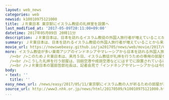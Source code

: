 ```yaml
---
layout: web_news
categories: web
newsid: k10010975121000
title: ＪＲ東日本 東京駅にイスラム教徒の礼拝室を設置へ
last_modified_at: '2017-05-09T20:11:00+09:00'
datetime: 2017年05月09日 20時11分
description: ＪＲ東日本は、日本を訪れるイスラム教徒の外国人旅行者が増えていることから来月、東京駅の構内に礼拝を行うための専用の部屋を設置することになりました。
summary: ＪＲ東日本は、日本を訪れるイスラム教徒の外国人旅行者が増えていることから来月、東京駅の構内に礼拝を行うための専用の部屋を設置することになりました。
movie_url: https://newswebeasy.github.io/ja201705/news/web/movie/2017/05/11/k10010975121000.mp4
more: イスラム教徒が多い東南アジアのインドネシアやマレーシアから日本を訪れる外国人旅行者は去年、前の年に比べて３０％程度増加し、今後も拡大が見込まれています。<br
  /><br />このためＪＲ東日本は、来月５日、イスラム教徒が礼拝を行うための専用の部屋を東京駅の構内に設けることになりました。<br /><br />部屋は２人が入れるほどのおよそ８平方メートルの大きさで、礼拝の前に手や足を清めるための水道が設置されます。<br
  /><br />こうした礼拝を行う部屋は、羽田空港や成田空港などにはすでに設置されているほか、ＪＲ西日本も大阪駅につながる商業施設の中に設けていますが、ＪＲ東日本としては初めてとなります。<br
  /><br />ＪＲ東日本の冨田哲郎社長は、記者会見で「インドネシアやマレーシアからは今後さらに多くの人が日本を訪れると考えられ、環境の整備が必要だと考えている」と述べました。
body:
- text: ''
  title: ''
easy_news_url: /news/easy/2017/05/11/東京駅にイスラム教の人が祈るための部屋が来月できる/
source_url: http://www3.nhk.or.jp/news/html/20170509/k10010975121000.html
...
```

